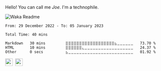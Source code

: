 Hello! You can call me *Joe*. I'm a technophile.

![Waka Readme](https://github.com/joe733/joe733/workflows/Waka%20Readme/badge.svg)

<!--START_SECTION:waka-->

```text
From: 29 December 2022 - To: 05 January 2023

Total Time: 40 mins

Markdown   30 mins         ⣿⣿⣿⣿⣿⣿⣿⣿⣿⣿⣿⣿⣿⣿⣿⣿⣿⣿⣦⣀⣀⣀⣀⣀⣀   73.70 %
HTML       10 mins         ⣿⣿⣿⣿⣿⣿⣄⣀⣀⣀⣀⣀⣀⣀⣀⣀⣀⣀⣀⣀⣀⣀⣀⣀⣀   24.37 %
Other      0 secs          ⣦⣀⣀⣀⣀⣀⣀⣀⣀⣀⣀⣀⣀⣀⣀⣀⣀⣀⣀⣀⣀⣀⣀⣀⣀   01.92 %
```

<!--END_SECTION:waka-->

<a href='https://twitter.com/_joe733'><img src='https://i.stack.imgur.com/xR1Qg.png' width='24'/></a>&nbsp; <a href='https://www.linkedin.com/in/joe733'><img src='https://i.stack.imgur.com/VrlLG.png' width='24'/></a>&nbsp;
